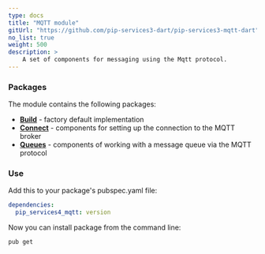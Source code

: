 ```yaml
---
type: docs
title: "MQTT module"
gitUrl: "https://github.com/pip-services3-dart/pip-services3-mqtt-dart"
no_list: true
weight: 500
description: > 
    A set of components for messaging using the Mqtt protocol. 
---
```


### Packages

The module contains the following packages:
- [**Build**](build) - factory default implementation
- [**Connect**](connect) - components for setting up the connection to the MQTT broker
- [**Queues**](queues) - components of working with a message queue via the MQTT protocol


### Use

Add this to your package's pubspec.yaml file:
```yaml
dependencies:
  pip_services4_mqtt: version
```

Now you can install package from the command line:
```bash
pub get
```

